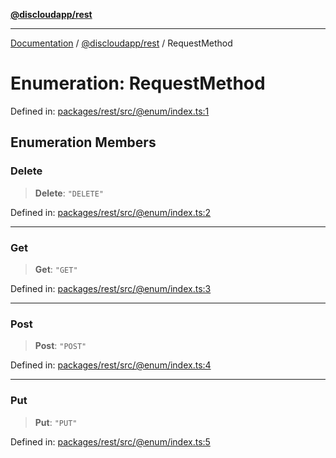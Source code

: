 [**@discloudapp/rest**](../README.md)

***

[Documentation](../../../packages.md) / [@discloudapp/rest](../README.md) / RequestMethod

# Enumeration: RequestMethod

Defined in: [packages/rest/src/@enum/index.ts:1](https://github.com/discloud/discloud.app/blob/1458affc9a022eb2fc5fe37e7b3b002130b2fdad/packages/rest/src/@enum/index.ts#L1)

## Enumeration Members

### Delete

> **Delete**: `"DELETE"`

Defined in: [packages/rest/src/@enum/index.ts:2](https://github.com/discloud/discloud.app/blob/1458affc9a022eb2fc5fe37e7b3b002130b2fdad/packages/rest/src/@enum/index.ts#L2)

***

### Get

> **Get**: `"GET"`

Defined in: [packages/rest/src/@enum/index.ts:3](https://github.com/discloud/discloud.app/blob/1458affc9a022eb2fc5fe37e7b3b002130b2fdad/packages/rest/src/@enum/index.ts#L3)

***

### Post

> **Post**: `"POST"`

Defined in: [packages/rest/src/@enum/index.ts:4](https://github.com/discloud/discloud.app/blob/1458affc9a022eb2fc5fe37e7b3b002130b2fdad/packages/rest/src/@enum/index.ts#L4)

***

### Put

> **Put**: `"PUT"`

Defined in: [packages/rest/src/@enum/index.ts:5](https://github.com/discloud/discloud.app/blob/1458affc9a022eb2fc5fe37e7b3b002130b2fdad/packages/rest/src/@enum/index.ts#L5)
